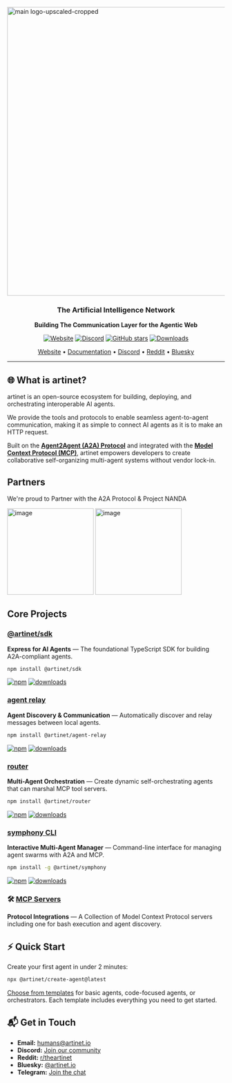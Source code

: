 <!-- Add your banner image here -->
<!-- ![artinet banner](banner.png) -->
[<img width="1941" height="668" alt="main logo-upscaled-cropped" src="https://github.com/user-attachments/assets/bbb3f41d-7630-4acd-9ecf-4d2b7c015288" />](https://artinet.io/)


<div align="center">

### The Artificial Intelligence Network

**Building The Communication Layer for the Agentic Web**

[![Website](https://img.shields.io/badge/🌐_Visit-artinet.io-black?style=for-the-badge)](https://artinet.io/)
[![Discord](https://img.shields.io/discord/1371405734461444147?style=for-the-badge&logo=discord&label=Discord&color=purple)](https://discord.gg/DaxzSchmmX)
[![GitHub stars](https://img.shields.io/github/stars/the-artinet-project?style=for-the-badge&logo=github&color=gold)](https://github.com/the-artinet-project)
[![Downloads](https://img.shields.io/npm-stat/dm/human01?style=for-the-badge&logo=npm&logoColor=red&color=red)](https://github.com/the-artinet-project)

[Website](https://artinet.io/) • [Documentation](https://artinet.io/getting-started) • [Discord](https://discord.gg/DaxzSchmmX) • [Reddit](https://www.reddit.com/r/theartinet/) • [Bluesky](https://bsky.app/profile/artinet.io)

</div>

---

## 🌐 What is artinet?

artinet is an open-source ecosystem for building, deploying, and orchestrating interoperable AI agents. 

We provide the tools and protocols to enable seamless agent-to-agent communication, making it as simple to connect AI agents as it is to make an HTTP request.

Built on the **[Agent2Agent (A2A) Protocol](https://github.com/a2aproject/A2A)** and integrated with the **[Model Context Protocol (MCP)](https://modelcontextprotocol.io)**, artinet empowers developers to create collaborative self-organizing multi-agent systems without vendor lock-in.

## Partners

We're proud to Partner with the A2A Protocol & Project NANDA

<!-- <div align="center"> -->
[<img width="200" height="200" alt="image" src="https://github.com/user-attachments/assets/fde2d4e9-edeb-4e73-855b-b29293fb30f6" />](https://github.com/a2aproject/) [<img width="200" height="200" alt="image" src="https://github.com/user-attachments/assets/5e32daf3-2c3a-40f9-8b95-23d757028537" />](https://github.com/projnanda/)
<!-- </div> -->

## Core Projects

### [@artinet/sdk](https://github.com/the-artinet-project/artinet-sdk)

**Express for AI Agents** — The foundational TypeScript SDK for building A2A-compliant agents.

```bash
npm install @artinet/sdk
```

[![npm](https://img.shields.io/npm/v/@artinet/sdk.svg)](https://www.npmjs.com/package/@artinet/sdk)
[![downloads](https://img.shields.io/npm/dt/@artinet/sdk.svg)](https://www.npmjs.com/package/@artinet/sdk)

### [agent relay](https://github.com/the-artinet-project/agent-relay)

**Agent Discovery & Communication** — Automatically discover and relay messages between local agents.

```bash
npm install @artinet/agent-relay
```

[![npm](https://img.shields.io/npm/v/@artinet/agent-relay.svg)](https://www.npmjs.com/package/@artinet/agent-relay)
[![downloads](https://img.shields.io/npm/dt/@artinet/agent-relay.svg)](https://www.npmjs.com/package/@artinet/agent-relay)

### [router](https://github.com/the-artinet-project/router)

**Multi-Agent Orchestration** — Create dynamic self-orchestrating agents that can marshal MCP tool servers.

```bash
npm install @artinet/router
```

[![npm](https://img.shields.io/npm/v/@artinet/router.svg)](https://www.npmjs.com/package/@artinet/router)
[![downloads](https://img.shields.io/npm/dt/@artinet/router.svg)](https://www.npmjs.com/package/@artinet/router)

### [symphony CLI](https://github.com/the-artinet-project/cli)

**Interactive Multi-Agent Manager** — Command-line interface for managing agent swarms with A2A and MCP.

```bash
npm install -g @artinet/symphony
```

[![npm](https://img.shields.io/npm/v/@artinet/symphony.svg)](https://www.npmjs.com/package/@artinet/symphony)
[![downloads](https://img.shields.io/npm/dt/@artinet/symphony.svg)](https://www.npmjs.com/package/@artinet/symphony)

### 🛠️ [MCP Servers](https://github.com/the-artinet-project/mcp)

**Protocol Integrations** — A Collection of Model Context Protocol servers including one for bash execution and agent discovery.

## ⚡ Quick Start

Create your first agent in under 2 minutes:

```bash
npx @artinet/create-agent@latest
```

[Choose from templates](https://github.com/the-artinet-project/create-agent/tree/main/templates) for basic agents, code-focused agents, or orchestrators. Each template includes everything you need to get started.

## 📬 Get in Touch

- **Email:** humans@artinet.io
- **Discord:** [Join our community](https://discord.gg/DaxzSchmmX)
- **Reddit:** [r/theartinet](https://www.reddit.com/r/theartinet/)
- **Bluesky:** [@artinet.io](https://bsky.app/profile/artinet.io)
- **Telegram:** [Join the chat](https://t.me/+7Nu_xMhH_2ozYjBk)
